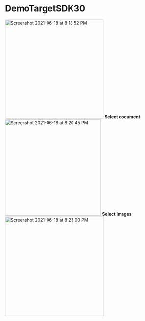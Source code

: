 # DemoTargetSDK30

<img width="321" alt="Screenshot 2021-06-18 at 8 18 52 PM" src="https://user-images.githubusercontent.com/61278353/122579465-9172c880-d072-11eb-8031-54ec1fe7b336.png">  
<b>Select document</b>
<img width="313" alt="Screenshot 2021-06-18 at 8 20 45 PM" src="https://user-images.githubusercontent.com/61278353/122579582-acddd380-d072-11eb-8d92-a69e4499e584.png">
<b>Select Images</b>
<img width="323" alt="Screenshot 2021-06-18 at 8 23 00 PM" src="https://user-images.githubusercontent.com/61278353/122579876-fb8b6d80-d072-11eb-9a18-f5a91bef9aee.png">

